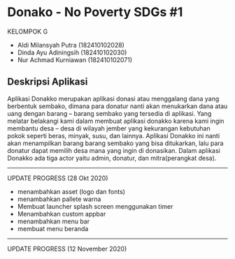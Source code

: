 # Donako - No Poverty SDGs #1

KELOMPOK G
- Aldi Milansyah Putra (182410102028)
- Dinda Ayu Adiningsih (182410102030)
- Nur Achmad Kurniawan (182410102071)

## Deskripsi Aplikasi

Aplikasi Donakko merupakan aplikasi donasi atau menggalang dana yang berbentuk sembako, dimana para donatur nanti akan menukarkan dana atau uang dengan barang – barang sembako yang tersedia di aplikasi. Yang melatar belakangi kami dalam membuat aplikasi donakko karena kami ingin membantu desa – desa di wilayah jember yang kekurangan kebutuhan pokok seperti beras, minyak, susu, dan lainnya. Aplikasi Donakko ini nanti akan menampilkan barang barang sembako yang bisa ditukarkan, lalu para donatur dapat memilih desa mana yang ingin di donasikan. Dalam aplikasi Donakko ada tiga actor yaitu admin, donatur, dan mitra(perangkat desa). 
_______________________________________________________________________________________________________

UPDATE PROGRESS (28 Okt 2020)
- menambahkan asset (logo dan fonts)
- menambahkan pallete warna
- Membuat launcher splash screen menggunakan timer
- Menambahkan custom appbar
- menambahkan menu bar
- membuat menu beranda

_______________________________________________________________________________________________________

UPDATE PROGRESS (12 November 2020)
